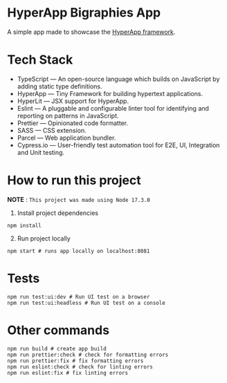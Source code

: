 # HyperApp Bigraphies App

A simple app made to showcase the [HyperApp framework](https://github.com/jorgebucaran/hyperapp).

# Tech Stack

- TypeScript — An open-source language which builds on JavaScript by adding static type definitions.
- HyperApp — Tiny Framework for building hypertext applications.
- HyperLit — JSX support for HyperApp.
- Eslint — A pluggable and configurable linter tool for identifying and reporting on patterns in JavaScript.
- Prettier — Opinionated code formatter.
- SASS — CSS extension.
- Parcel — Web application bundler.
- Cypress.io — User-friendly test automation tool for E2E, UI, Integration and Unit testing.

# How to run this project

**NOTE** : `This project was made using Node 17.3.0`

1. Install project dependencies

```
npm install
```

2. Run project locally

```
npm start # runs app locally on localhost:8081
```

# Tests

```
npm run test:ui:dev # Run UI test on a browser
npm run test:ui:headless # Run UI test on a console
```

# Other commands

```
npm run build # create app build
npm run prettier:check # check for formatting errors
npm run prettier:fix # fix formatting errors
npm run eslint:check # check for linting errors
npm run eslint:fix # fix linting errors
```

